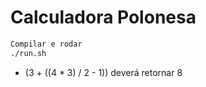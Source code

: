 # Calculadora Polonesa


```sh
Compilar e rodar
./run.sh
```

- (3 + ((4 * 3) / 2 - 1)) deverá retornar 8
